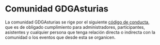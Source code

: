 # Comunidad GDGAsturias

La comunidad GDGAsturias se rige por el siguiente [código de conducta](https://github.com/gdg-asturias/comunidad/blob/master/CODE_OF_CONDUCT.md), que es de obligado cumplimiento para administradores, participantes, asistentes y cualquier persona que tenga relación directa o indirecta con la comunidad o los eventos que desde esta se organicen.

